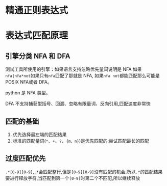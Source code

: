 # 精通正则表达式

# 表达式匹配原理

## 引擎分类 NFA 和 DFA
测试工具所使用的引擎：如果语言支持忽略优先量词说明是 NFA 如果`nfa|nfa*not`如果只有`nfa`匹配了那就是 NFA, 如果`nfa not`都能匹配那么可能是 POSIX NFA或者 DFA。

python 是 NFA 类型。

DFA 不支持捕获型括号、回溯、忽略有限量词、反向引用,匹配速度非常快

## 匹配的基础

1. 优先选择最左端的匹配结果
2. 标准的匹配量词(`*`、`+`、`?`、`{m、n}`)是优先匹配的:尝试匹配最长的匹配

## 过度匹配优先

`.*[0-9][0-9]`,`.*`会匹配整行,但是`[0-9][0-9]`没有匹配的机会,所以`.*`的匹配结果要进行释放字符,当匹配到第一个`[0-9]`时第二个不匹配,所以继续释放



